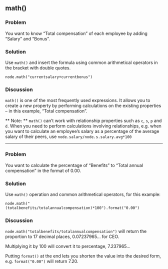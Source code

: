 ## math()

### Problem
You want to know “Total compensation” of each employee by adding “Salary” and “Bonus”.


### Solution
Use `math()` and insert the formula using common arithmetical operators in the bracket with double quotes.

```
node.math("currentsalary+currentbonus")

```

### Discussion

```math()``` is one of the most frequently used expressions. It allows you to create a new property by performing calculations on the existing properties – in this example, “Total compensation”.

** Note: ** ```math()``` can’t work with relationship properties such as `c`, `s`, `p` and `d`. When you need to perform calculations involving relationships, e.g. when you want to calculate an employee’s salary as a percentage of the average salary of  their peers, use 
`node.salary/node.s.salary.avg*100`

---
### Problem
You want to calculate the percentage of “Benefits” to “Total annual compensation” in the format of 0.00.

### Solution
Use `math()` operation and common arithmetical operators, for this example: 

```
node.math("(totalbenefits/totalannualcompensation)*100").format("0.00")
```

### Discussion
`node.math("totalbenefits/totalannualcompensation")` will return the proportion to 17 decimal places, 0.07237965… for CEO.

Multiplying it by 100 will convert it to percentage, 7.237965… 

Putting `format()` at the end lets you shorten the value into the desired form, e.g. `format("0.00")` will return 7.20.
